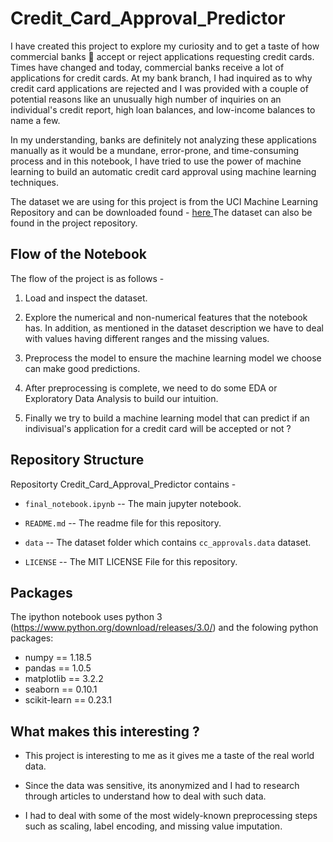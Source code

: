 # Credit_Card_Approval_Predictor

I have created this project to explore my curiosity and to get a taste of how commercial banks 🏦 accept or reject applications requesting credit cards. Times have changed and today, commercial banks receive a lot of applications for credit cards. At my bank branch, I had inquired as to why credit card applications are rejected and I was provided with a couple of potential reasons like an unusually high number of inquiries on an individual's credit report, high loan balances, and low-income balances to name a few.     

In my understanding, banks are definitely not analyzing these applications manually as it would be a mundane, error-prone, and time-consuming process and in this notebook, I have tried to use the power of machine learning to build an automatic credit card approval using machine learning techniques.   

The dataset we are using for this project is from the UCI Machine Learning Repository and can be downloaded found - <a href = "http://archive.ics.uci.edu/ml/datasets/credit+approval">here </a> The dataset can also be found in the project repository.

## Flow of the Notebook

The flow of the project is as follows -

1. Load and inspect the dataset.  

2. Explore the numerical and non-numerical features that the notebook has. In addition, as mentioned in the dataset description we have to deal with values having different ranges and the missing values.  

3. Preprocess the model to ensure the machine learning model we choose can make good predictions.       

4. After preprocessing is complete, we need to do some EDA or Exploratory Data Analysis to build our intuition.    

5. Finally we try to build a machine learning model that can predict if an indivisual's application for a credit card will be accepted or not ?

## Repository Structure

Repositorty Credit_Card_Approval_Predictor contains -

* <code>final_notebook.ipynb</code> -- The main jupyter notebook.    

* <code>README.md</code>  -- The readme file for this repository.   

* <code>data</code> -- The dataset folder which contains <code>cc_approvals.data</code> dataset.   

* <code>LICENSE</code>  -- The MIT LICENSE File for this repository. 

## Packages   

The ipython notebook uses python 3 (https://www.python.org/download/releases/3.0/) and the folowing python packages:

* numpy == 1.18.5     
* pandas == 1.0.5        
* matplotlib == 3.2.2      
* seaborn == 0.10.1      
* scikit-learn == 0.23.1         

## What makes this interesting ?        

* This project is interesting to me as it gives me a taste of the real world data.

* Since the data was sensitive, its anonymized and I had to research through articles to understand how to deal with such data.   

* I had to deal with some of the most widely-known preprocessing steps such as scaling, label encoding, and missing value imputation.    
